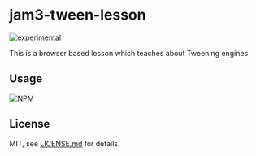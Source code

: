 # jam3-tween-lesson

[![experimental](http://badges.github.io/stability-badges/dist/experimental.svg)](http://github.com/badges/stability-badges)

This is a browser based lesson which teaches about Tweening engines

## Usage

[![NPM](https://nodei.co/npm/jam3-tween-lesson.png)](https://www.npmjs.com/package/jam3-tween-lesson)

## License

MIT, see [LICENSE.md](http://github.com/Jam3/jam3-tween-lesson/blob/master/LICENSE.md) for details.
